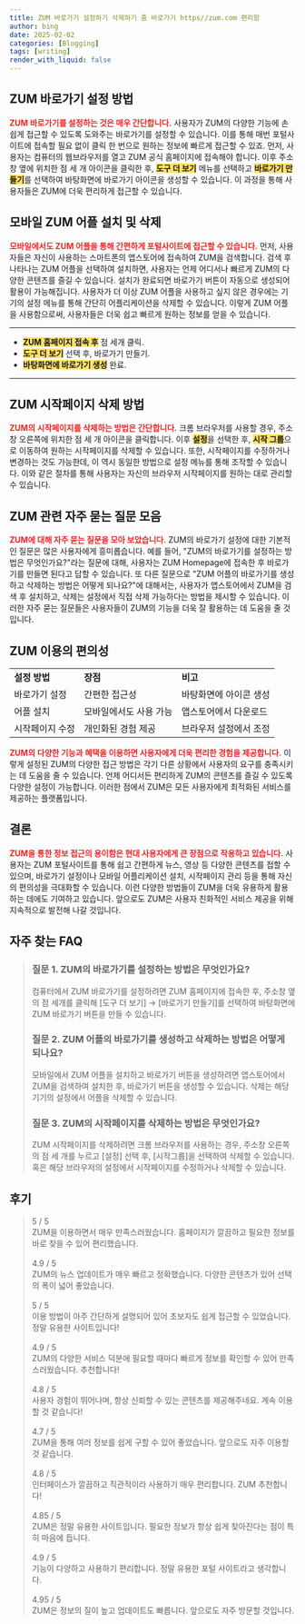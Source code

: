 ```yaml
---
title: ZUM 바로가기 설정하기 삭제하기 줌 바로가기 https//zum.com 편리함
author: bing
date: 2025-02-02
categories: [Blogging]
tags: [writing]
render_with_liquid: false
---
```



<h2 id='ZUM_바로가기_설정'>ZUM 바로가기 설정 방법</h2>

<p><b><span style="color: #ee2323;">ZUM 바로가기를 설정하는 것은 매우 간단합니다.</span></b> 사용자가 ZUM의 다양한 기능에 손쉽게 접근할 수 있도록 도와주는 바로가기를 설정할 수 있습니다. 이를 통해 매번 포털사이트에 접속할 필요 없이 클릭 한 번으로 원하는 정보에 빠르게 접근할 수 있죠. 먼저, 사용자는 컴퓨터의 웹브라우저를 열고 ZUM 공식 홈페이지에 접속해야 합니다. 이후 주소창 옆에 위치한 점 세 개 아이콘을 클릭한 후, <b><span style="background-color: #ffe066;">도구 더 보기</span></b> 메뉴를 선택하고 <b><span style="background-color: #ffe066;">바로가기 만들기</span></b>를 선택하여 바탕화면에 바로가기 아이콘을 생성할 수 있습니다. 이 과정을 통해 사용자들은 ZUM에 더욱 편리하게 접근할 수 있습니다.</p>

<h2 id='모바일_ZUM_어플'>모바일 ZUM 어플 설치 및 삭제</h2>

<p><b><span style="color: #ee2323;">모바일에서도 ZUM 어플을 통해 간편하게 포털사이트에 접근할 수 있습니다.</span></b> 먼저, 사용자들은 자신이 사용하는 스마트폰의 앱스토어에 접속하여 ZUM을 검색합니다. 검색 후 나타나는 ZUM 어플을 선택하여 설치하면, 사용자는 언제 어디서나 빠르게 ZUM의 다양한 콘텐츠를 즐길 수 있습니다. 설치가 완료되면 바로가기 버튼이 자동으로 생성되어 활용이 가능해집니다. 사용자가 더 이상 ZUM 어플을 사용하고 싶지 않은 경우에는 기기의 설정 메뉴를 통해 간단히 어플리케이션을 삭제할 수 있습니다. 이렇게 ZUM 어플을 사용함으로써, 사용자들은 더욱 쉽고 빠르게 원하는 정보를 얻을 수 있습니다.</p>

<hr />

<ul>
    <li><b><span style="background-color: #ffe066;">ZUM 홈페이지 접속 후</span></b> 점 세개 클릭.</li>
    <li><b><span style="background-color: #ffe066;">도구 더 보기</span></b> 선택 후, 바로가기 만들기.</li>
    <li><b><span style="background-color: #ffe066;">바탕화면에 바로가기 생성</span></b> 완료.</li>
</ul>

<hr />

<h2 id='ZUM_시작페이지_삭제'>ZUM 시작페이지 삭제 방법</h2>

<p><b><span style="color: #ee2323;">ZUM의 시작페이지를 삭제하는 방법은 간단합니다.</span></b> 크롬 브라우저를 사용할 경우, 주소창 오른쪽에 위치한 점 세 개 아이콘을 클릭합니다. 이후 <b><span style="background-color: #ffe066;">설정</span></b>을 선택한 후, <b><span style="background-color: #ffe066;">시작 그룹</span></b>으로 이동하여 원하는 시작페이지를 삭제할 수 있습니다. 또한, 시작페이지를 수정하거나 변경하는 것도 가능한데, 이 역시 동일한 방법으로 설정 메뉴를 통해 조작할 수 있습니다. 이와 같은 절차를 통해 사용자는 자신의 브라우저 시작페이지를 원하는 대로 관리할 수 있습니다.</p>

<h2 id='자주_묻는_질문'>ZUM 관련 자주 묻는 질문 모음</h2>

<p><b><span style="color: #ee2323;">ZUM에 대해 자주 묻는 질문을 모아 보았습니다.</span></b> ZUM의 바로가기 설정에 대한 기본적인 질문은 많은 사용자에게 흥미롭습니다. 예를 들어, "ZUM의 바로가기를 설정하는 방법은 무엇인가요?"라는 질문에 대해, 사용자는 ZUM Homepage에 접속한 후 바로가기를 만들면 된다고 답할 수 있습니다. 또 다른 질문으로 "ZUM 어플의 바로가기를 생성하고 삭제하는 방법은 어떻게 되나요?"에 대해서는, 사용자가 앱스토어에서 ZUM을 검색 후 설치하고, 삭제는 설정에서 직접 삭제 가능하다는 방법을 제시할 수 있습니다. 이러한 자주 묻는 질문들은 사용자들이 ZUM의 기능을 더욱 잘 활용하는 데 도움을 줄 것입니다.</p>

<h2 id='이용_편의성'>ZUM 이용의 편의성</h2>

<table>
    <tr>
        <td><b>설정 방법</b></td>
        <td><b>장점</b></td>
        <td><b>비고</b></td>
    </tr>
    <tr>
        <td>바로가기 설정</td>
        <td>간편한 접근성</td>
        <td>바탕화면에 아이콘 생성</td>
    </tr>
    <tr>
        <td>어플 설치</td>
        <td>모바일에서도 사용 가능</td>
        <td>앱스토어에서 다운로드</td>
    </tr>
    <tr>
        <td>시작페이지 수정</td>
        <td>개인화된 경험 제공</td>
        <td>브라우저 설정에서 조정</td>
    </tr>
</table>

<p><b><span style="color: #ee2323;">ZUM의 다양한 기능과 혜택을 이용하면 사용자에게 더욱 편리한 경험을 제공합니다.</span></b> 이렇게 설정된 ZUM의 다양한 접근 방법은 각기 다른 상황에서 사용자의 요구를 충족시키는 데 도움을 줄 수 있습니다. 언제 어디서든 편리하게 ZUM의 콘텐츠를 즐길 수 있도록 다양한 설정이 가능합니다. 이러한 점에서 ZUM은 모든 사용자에게 최적화된 서비스를 제공하는 플랫폼입니다.</p>

<h2 id='결론'>결론</h2>

<p><b><span style="color: #ee2323;">ZUM을 통한 정보 접근의 용이함은 현대 사용자에게 큰 장점으로 작용하고 있습니다.</span></b> 사용자는 ZUM 포털사이트를 통해 쉽고 간편하게 뉴스, 영상 등 다양한 콘텐츠를 접할 수 있으며, 바로가기 설정이나 모바일 어플리케이션 설치, 시작페이지 관리 등을 통해 자신의 편의성을 극대화할 수 있습니다. 이런 다양한 방법들이 ZUM을 더욱 유용하게 활용하는 데에도 기여하고 있습니다. 앞으로도 ZUM은 사용자 친화적인 서비스 제공을 위해 지속적으로 발전해 나갈 것입니다.</p>


<h2 id='자주_찾는_FAQ'>자주 찾는 FAQ</h2>
<div itemscope="" itemtype="https://schema.org/FAQPage"> 
<blockquote> 
<div itemscope="" itemprop="mainEntity" itemtype="https://schema.org/Question"> 
<h3 itemprop="name">질문 1. ZUM의 바로가기를 설정하는 방법은 무엇인가요?</h3> 
<div itemscope="" itemprop="acceptedAnswer" itemtype="https://schema.org/Answer"> 
<span itemprop="text"> 
<p>컴퓨터에서 ZUM 바로가기를 설정하려면 ZUM 홈페이지에 접속한 후, 주소창 옆의 점 세개를 클릭해 [도구 더 보기] → [바로가기 만들기]를 선택하여 바탕화면에 ZUM 바로가기 버튼을 만들 수 있습니다.</p> 
</span> 
</div> 
</div> 

<div itemscope="" itemprop="mainEntity" itemtype="https://schema.org/Question"> 
<h3 itemprop="name">질문 2. ZUM 어플의 바로가기를 생성하고 삭제하는 방법은 어떻게 되나요?</h3> 
<div itemscope="" itemprop="acceptedAnswer" itemtype="https://schema.org/Answer"> 
<span itemprop="text"> 
<p>모바일에서 ZUM 어플을 설치하고 바로가기 버튼을 생성하려면 앱스토어에서 ZUM을 검색하여 설치한 후, 바로가기 버튼을 생성할 수 있습니다. 삭제는 해당 기기의 설정에서 어플을 삭제할 수 있습니다.</p> 
</span> 
</div> 
</div> 

<div itemscope="" itemprop="mainEntity" itemtype="https://schema.org/Question"> 
<h3 itemprop="name">질문 3. ZUM의 시작페이지를 삭제하는 방법은 무엇인가요?</h3> 
<div itemscope="" itemprop="acceptedAnswer" itemtype="https://schema.org/Answer"> 
<span itemprop="text"> 
<p>ZUM 시작페이지를 삭제하려면 크롬 브라우저를 사용하는 경우, 주소창 오른쪽의 점 세 개를 누르고 [설정] 선택 후, [시작그룹]을 선택하여 삭제할 수 있습니다. 혹은 해당 브라우저의 설정에서 시작페이지를 수정하거나 삭제할 수 있습니다.</p> 
</span> 
</div> 
</div> 

</blockquote> 
</div>
<h2 id='후기'>후기</h2>
<div itemscope itemtype="https://schema.org/Product">
  <blockquote>
  <div itemprop="review" itemscope itemtype="https://schema.org/Review">
      <div itemprop="reviewRating" itemscope itemtype="https://schema.org/Rating"> <span itemprop="ratingValue">5</span> / <span itemprop="bestRating">5</span> </div>
      <span itemprop="reviewBody">ZUM을 이용하면서 매우 만족스러웠습니다. 홈페이지가 깔끔하고 필요한 정보를 바로 찾을 수 있어 편리했습니다.</span>
  </div>
  <br>
  <div itemprop="review" itemscope itemtype="https://schema.org/Review">
      <div itemprop="reviewRating" itemscope itemtype="https://schema.org/Rating"> <span itemprop="ratingValue">4.9</span> / <span itemprop="bestRating">5</span> </div>
      <span itemprop="reviewBody">ZUM의 뉴스 업데이트가 매우 빠르고 정확했습니다. 다양한 콘텐츠가 있어 선택의 폭이 넓어 좋았습니다.</span>
  </div>
  <br>
  <div itemprop="review" itemscope itemtype="https://schema.org/Review">
      <div itemprop="reviewRating" itemscope itemtype="https://schema.org/Rating"> <span itemprop="ratingValue">5</span> / <span itemprop="bestRating">5</span> </div>
      <span itemprop="reviewBody">이용 방법이 아주 간단하게 설명되어 있어 초보자도 쉽게 접근할 수 있었습니다. 정말 유용한 사이트입니다!</span>
  </div>
  <br>
  <div itemprop="review" itemscope itemtype="https://schema.org/Review">
      <div itemprop="reviewRating" itemscope itemtype="https://schema.org/Rating"> <span itemprop="ratingValue">4.9</span> / <span itemprop="bestRating">5</span> </div>
      <span itemprop="reviewBody">ZUM의 다양한 서비스 덕분에 필요할 때마다 빠르게 정보를 확인할 수 있어 만족스러웠습니다. 추천합니다!</span>
  </div>
  <br>
  <div itemprop="review" itemscope itemtype="https://schema.org/Review">
      <div itemprop="reviewRating" itemscope itemtype="https://schema.org/Rating"> <span itemprop="ratingValue">4.8</span> / <span itemprop="bestRating">5</span> </div>
      <span itemprop="reviewBody">사용자 경험이 뛰어나며, 항상 신뢰할 수 있는 콘텐츠를 제공해주네요. 계속 이용할 것 같습니다!</span>
  </div>
  <br>
  <div itemprop="review" itemscope itemtype="https://schema.org/Review">
      <div itemprop="reviewRating" itemscope itemtype="https://schema.org/Rating"> <span itemprop="ratingValue">4.7</span> / <span itemprop="bestRating">5</span> </div>
      <span itemprop="reviewBody">ZUM을 통해 여러 정보를 쉽게 구할 수 있어 좋았습니다. 앞으로도 자주 이용할 것 같습니다.</span>
  </div>
  <br>
  <div itemprop="review" itemscope itemtype="https://schema.org/Review">
      <div itemprop="reviewRating" itemscope itemtype="https://schema.org/Rating"> <span itemprop="ratingValue">4.8</span> / <span itemprop="bestRating">5</span> </div>
      <span itemprop="reviewBody">인터페이스가 깔끔하고 직관적이라 사용하기 매우 편리합니다. ZUM 추천합니다!</span>
  </div>
  <br>
  <div itemprop="review" itemscope itemtype="https://schema.org/Review">
      <div itemprop="reviewRating" itemscope itemtype="https://schema.org/Rating"> <span itemprop="ratingValue">4.85</span> / <span itemprop="bestRating">5</span> </div>
      <span itemprop="reviewBody">ZUM은 정말 유용한 사이트입니다. 필요한 정보가 항상 쉽게 찾아진다는 점이 특히 마음에 듭니다.</span>
  </div>
  <br>
  <div itemprop="review" itemscope itemtype="https://schema.org/Review">
      <div itemprop="reviewRating" itemscope itemtype="https://schema.org/Rating"> <span itemprop="ratingValue">4.9</span> / <span itemprop="bestRating">5</span> </div>
      <span itemprop="reviewBody">기능이 다양하고 사용하기 편리합니다. 정말 유용한 포털 사이트라고 생각합니다.</span>
  </div>
  <br>
  <div itemprop="review" itemscope itemtype="https://schema.org/Review">
      <div itemprop="reviewRating" itemscope itemtype="https://schema.org/Rating"> <span itemprop="ratingValue">4.95</span> / <span itemprop="bestRating">5</span> </div>
      <span itemprop="reviewBody">ZUM은 정보의 질이 높고 업데이트도 빠릅니다. 앞으로도 자주 방문할 것입니다.</span>
  </div>
  </blockquote>
</div>
